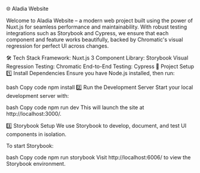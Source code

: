 🌐 Aladia Website




Welcome to Aladia Website – a modern web project built using the power of Nuxt.js for seamless performance and maintainability. With robust testing integrations such as Storybook and Cypress, we ensure that each component and feature works beautifully, backed by Chromatic's visual regression for perfect UI across changes.

🛠️ Tech Stack
Framework: Nuxt.js 3
Component Library: Storybook
Visual Regression Testing: Chromatic
End-to-End Testing: Cypress
🚀 Project Setup
1️⃣ Install Dependencies
Ensure you have Node.js installed, then run:

bash
Copy code
npm install
2️⃣ Run the Development Server
Start your local development server with:

bash
Copy code
npm run dev
This will launch the site at http://localhost:3000/.

3️⃣ Storybook Setup
We use Storybook to develop, document, and test UI components in isolation.

To start Storybook:

bash
Copy code
npm run storybook
Visit http://localhost:6006/ to view the Storybook environment.
